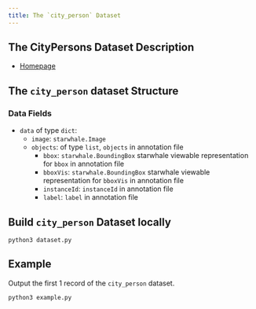 ```yaml
---
title: The `city_person` Dataset
---
```


## The CityPersons Dataset Description

- [Homepage](https://openaccess.thecvf.com/content_cvpr_2017/papers/Zhang_CityPersons_A_Diverse_CVPR_2017_paper.pdf)

## The `city_person` dataset Structure

### Data Fields

- `data` of type `dict`:
    - `image`: `starwhale.Image`
    - `objects`: of type `list`, `objects` in annotation file
      - `bbox`: `starwhale.BoundingBox` starwhale viewable representation for `bbox` in annotation file
      - `bboxVis`: `starwhale.BoundingBox` starwhale viewable representation for `bboxVis` in annotation file
      - `instanceId`: `instanceId` in annotation file
      - `label`: `label` in annotation file

## Build `city_person` Dataset locally

```shell
python3 dataset.py
```

## Example

Output the first 1 record of the `city_person` dataset.

```shell
python3 example.py
```
